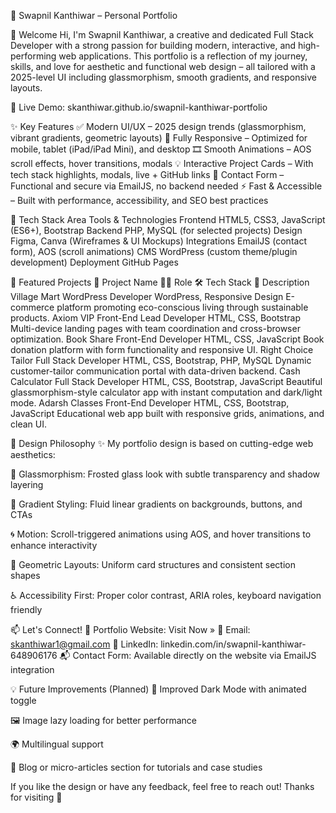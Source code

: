 🌟 Swapnil Kanthiwar – Personal Portfolio


👋 Welcome
Hi, I'm Swapnil Kanthiwar, a creative and dedicated Full Stack Developer with a strong passion for building modern, interactive, and high-performing web applications.
This portfolio is a reflection of my journey, skills, and love for aesthetic and functional web design – all tailored with a 2025-level UI including glassmorphism, smooth gradients, and responsive layouts.

🔗 Live Demo: skanthiwar.github.io/swapnil-kanthiwar-portfolio

✨ Key Features
✅ Modern UI/UX – 2025 design trends (glassmorphism, vibrant gradients, geometric layouts)
📱 Fully Responsive – Optimized for mobile, tablet (iPad/iPad Mini), and desktop
🎞️ Smooth Animations – AOS scroll effects, hover transitions, modals
💡 Interactive Project Cards – With tech stack highlights, modals, live + GitHub links
📩 Contact Form – Functional and secure via EmailJS, no backend needed
⚡ Fast & Accessible – Built with performance, accessibility, and SEO best practices

🧰 Tech Stack
Area	Tools & Technologies
Frontend	HTML5, CSS3, JavaScript (ES6+), Bootstrap
Backend	PHP, MySQL (for selected projects)
Design	Figma, Canva (Wireframes & UI Mockups)
Integrations	EmailJS (contact form), AOS (scroll animations)
CMS	WordPress (custom theme/plugin development)
Deployment	GitHub Pages

🧩 Featured Projects
🚀 Project Name	👨‍💻 Role	🛠️ Tech Stack	📝 Description
Village Mart	WordPress Developer	WordPress, Responsive Design	E-commerce platform promoting eco-conscious living through sustainable products.
Axiom VIP	Front-End Lead Developer	HTML, CSS, Bootstrap	Multi-device landing pages with team coordination and cross-browser optimization.
Book Share	Front-End Developer	HTML, CSS, JavaScript	Book donation platform with form functionality and responsive UI.
Right Choice Tailor	Full Stack Developer	HTML, CSS, Bootstrap, PHP, MySQL	Dynamic customer-tailor communication portal with data-driven backend.
Cash Calculator	Full Stack Developer	HTML, CSS, Bootstrap, JavaScript	Beautiful glassmorphism-style calculator app with instant computation and dark/light mode.
Adarsh Classes	Front-End Developer	HTML, CSS, Bootstrap, JavaScript	Educational web app built with responsive grids, animations, and clean UI.

🎨 Design Philosophy
✨ My portfolio design is based on cutting-edge web aesthetics:

🔳 Glassmorphism: Frosted glass look with subtle transparency and shadow layering

🌈 Gradient Styling: Fluid linear gradients on backgrounds, buttons, and CTAs

🌀 Motion: Scroll-triggered animations using AOS, and hover transitions to enhance interactivity

🧱 Geometric Layouts: Uniform card structures and consistent section shapes

♿ Accessibility First: Proper color contrast, ARIA roles, keyboard navigation friendly

📫 Let's Connect!
💼 Portfolio Website: Visit Now »
📧 Email: skanthiwar1@gmail.com
🔗 LinkedIn: linkedin.com/in/swapnil-kanthiwar-648906176
📬 Contact Form: Available directly on the website via EmailJS integration

💡 Future Improvements (Planned)
🌙 Improved Dark Mode with animated toggle

🖼️ Image lazy loading for better performance

🌍 Multilingual support

🎯 Blog or micro-articles section for tutorials and case studies

If you like the design or have any feedback, feel free to reach out!
Thanks for visiting 🚀
